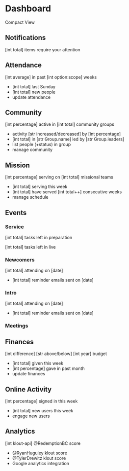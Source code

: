 # Dashboard
Compact View

## Notifications
[int total] items require your attention

## Attendance
[int average] in past [int option:scope] weeks

- [int total] last Sunday
- [int total] new people
- update attendance

## Community
[int percentage] active in [int total] community groups

- activity [str increased/decreased] by [int percentage]
- [int total] in [str Group.name] led by [str Group.leaders]
- list people (+status) in group
- manage community

## Mission
[int percentage] serving on [int total] missional teams

- [int total] serving this week
- [int total] have served [int total++] consecutive weeks
- manage schedule

## Events

### Service
[int total] tasks left in preparation

[int total] tasks left in live

### Newcomers
[int total] attending on [date]

- [int total] reminder emails sent on [date]

### Intro
[int total] attending on [date]

- [int total] reminder emails sent on [date]

### Meetings


## Finances
[int difference] [str above/below] [int year] budget

- [int total] given this week
- [int percentage] gave in past month
- update finances

## Online Activity
[int percentage] signed in this week

- [int total] new users this week
- engage new users

## Analytics
[int klout-api] @RedemptionBC score

- @RyanHuguley klout score
- @TylerDrewitz klout score
- Google analytics integration
